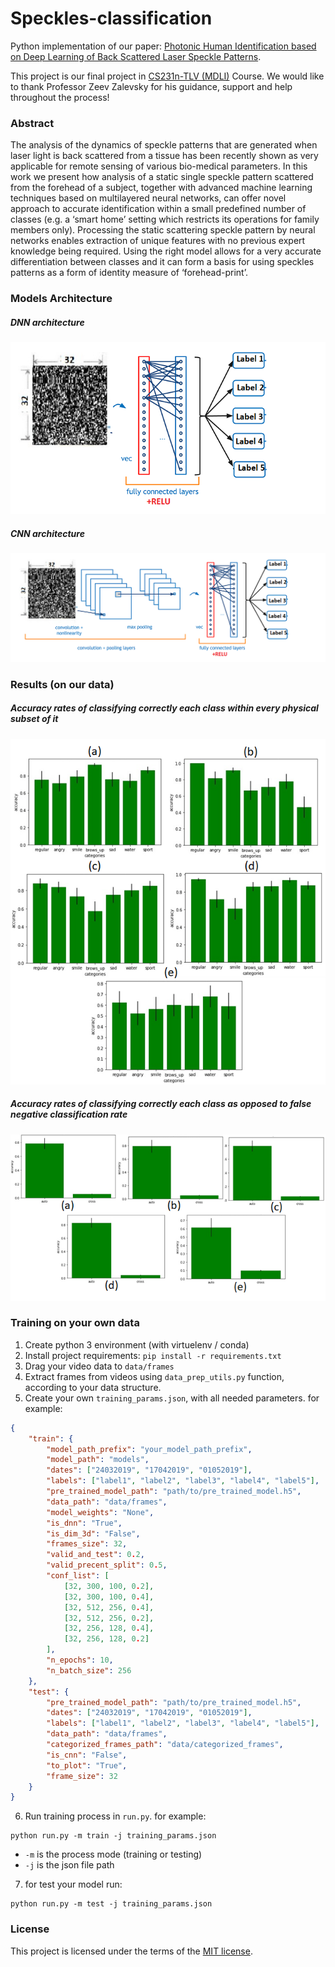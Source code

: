 # Speckles-classification
Python implementation of our paper: [Photonic Human Identification based on Deep Learning of Back Scattered Laser Speckle Patterns](https://github.com/zeevikal/speckles-classification).

This project is our final project in [CS231n-TLV (MDLI)](https://machinelearning.co.il/3653/dlcourse-final-2/) Course.
We would like to thank Professor Zeev Zalevsky for his guidance, support and help throughout the process! 
### Abstract
The analysis of the dynamics of speckle patterns that are generated when laser light is back scattered from a tissue has been recently shown as very applicable for remote sensing of various bio-medical parameters. In this work we present how analysis of a static single speckle pattern scattered from the forehead of a subject, together with advanced machine learning techniques based on multilayered neural networks, can offer novel approach to accurate identification within a small predefined number of classes (e.g. a ‘smart home’ setting which restricts its operations for family members only). Processing the static scattering speckle pattern by neural networks enables extraction of unique features with no previous expert knowledge being required. Using the right model allows for a very accurate differentiation between classes and it can form a basis for using speckles patterns as a form of identity measure of ‘forehead-print’.

### Models Architecture
##### DNN architecture
![DNN architecture](images/DNN.png)
##### CNN architecture
![CNN architecture](images/CNN.png)

### Results (on our data)
##### Accuracy rates of classifying correctly each class within every physical subset of it
![Accuracy rates of classifying correctly each class within every physical subset of it](images/fig4.png)
##### Accuracy rates of classifying correctly each class as opposed to false negative classification rate
![Accuracy rates of classifying correctly each class as opposed to false negative classification rate](images/fig5.png)

### Training on your own data
1. Create python 3 environment (with virtuelenv / conda) 
2. Install project requirements: `pip install -r requirements.txt`
3. Drag your video data to `data/frames`
4. Extract frames from videos using `data_prep_utils.py` function, according to your data structure.
5. Create your own `training_params.json`, with all needed parameters. for example:
```json
{
	"train": {
		"model_path_prefix": "your_model_path_prefix",
		"model_path": "models",
		"dates": ["24032019", "17042019", "01052019"],
		"labels": ["label1", "label2", "label3", "label4", "label5"],
		"pre_trained_model_path": "path/to/pre_trained_model.h5",
		"data_path": "data/frames",
		"model_weights": "None",
		"is_dnn": "True",
		"is_dim_3d": "False",
		"frames_size": 32,
		"valid_and_test": 0.2,
		"valid_precent_split": 0.5,
		"conf_list": [
			[32, 300, 100, 0.2],
			[32, 300, 100, 0.4],
			[32, 512, 256, 0.4],
			[32, 512, 256, 0.2],
			[32, 256, 128, 0.4],
			[32, 256, 128, 0.2]
		],
		"n_epochs": 10,
		"n_batch_size": 256
	},
	"test": {
		"pre_trained_model_path": "path/to/pre_trained_model.h5",
		"dates": ["24032019", "17042019", "01052019"],
		"labels": ["label1", "label2", "label3", "label4", "label5"],
		"data_path": "data/frames",
		"categorized_frames_path": "data/categorized_frames",
		"is_cnn": "False",
		"to_plot": "True",
		"frame_size": 32
	}
}
```
6. Run training process in `run.py`. for example:
```
python run.py -m train -j training_params.json
```
* `-m` is the process mode (training or testing)
* `-j` is the json file path
7. for test your model run:
```
python run.py -m test -j training_params.json
```

### License
This project is licensed under the terms of the [MIT license](https://github.com/zeevikal/speckles-classification/blob/master/LICENSE).